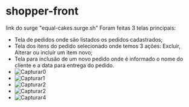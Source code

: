 # shopper-front
link do surge "equal-cakes.surge.sh"
Foram feitas 3 telas principais:
- Tela de pedidos onde são listados os pedidos cadastrados;
- Tela dos itens do pedido selecionado onde temos 3 ações: Excluir, Alterar ou incluir um item novo;
- Tela para inclusão de um novo pedido onde é informado o nome do cliente e a data para entrega do pedido.
- ![Capturar0](https://user-images.githubusercontent.com/85194667/146702572-b31b2d30-3371-4362-b420-a66332c078ca.PNG)
- ![Capturar1](https://user-images.githubusercontent.com/85194667/146702613-28890184-5ede-4183-82f0-2cea95b369b3.PNG)
- ![Capturar2](https://user-images.githubusercontent.com/85194667/146702629-ac19ec28-8ae5-41a7-937c-24af54f301cb.PNG)
- ![Capturar2](https://user-images.githubusercontent.com/85194667/146702643-67feaa0d-80f5-441a-a3c8-379d6c87862b.PNG)
- ![Capturar4](https://user-images.githubusercontent.com/85194667/146702654-f93a9244-9814-4459-830b-37de567165d9.PNG)



